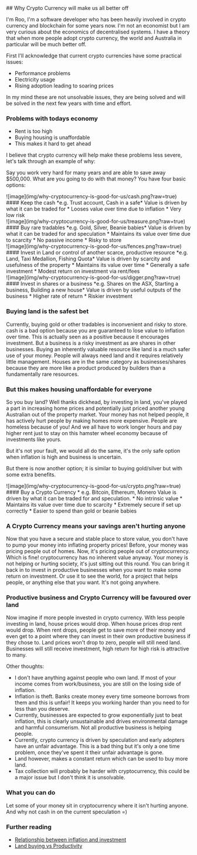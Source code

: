 
<link type="text/css" rel="stylesheet" href="main.css" />
<link type="text/css" rel="stylesheet" href="style/simplegrid.css" />
## Why Crypto Currency will make us all better off

I'm Roo, I'm a software developer who has been  heavily involved in crypto currency and blockchain for
some years now. I'm not an economist but I am very curious about the economics of decentralised
systems. I have a theory that when more people adopt crypto currency, the world and Australia in particular
will be much better off.

First I'll acknowledge that current crypto currencies have some practical issues:
* Performance problems
* Electricity usage
* Rising adoption leading to soaring prices

In my mind these are not unsolvable issues, they are being solved and will be solved in
the next few years with time and effort.

### Problems with todays economy

* Rent is too high
* Buying housing is unaffordable 
* This makes it hard to get ahead

I believe that crypto currency will help make these problems less severe, let's talk through an example of why:

Say you work very hard for many years and are able to save away $500,000. What are you going to do with that money?
You have four basic options:
<div class="grid">
<div class="col-4-12">
<div class="content">
![image](img/why-cryptocurrency-is-good-for-us/cash.png?raw=true)
</div>
</div>
<div class="col-8-12">
<div class="content">
#### Keep the cash 
*e.g. Trust account, Cash in a safe*
Value is driven by what it can be traded for
* Looses value over time due to inflation
* Very low risk
</div>
</div>
</div>

<div class="grid">
<div class="col-4-12">
<div class="content">
![image](img/why-cryptocurrency-is-good-for-us/treasure.png?raw=true)
</div>
</div>
<div class="col-8-12">
<div class="content">
#### Buy rare tradables 
*e.g. Gold, Silver, Beanie babies*
Value is driven by what it can be traded for and speculation
* Maintains its value over time due to scarcity
* No passive income
* Risky to store
</div>
</div>
</div>

<div class="grid">
<div class="col-4-12">
<div class="content">
![image](img/why-cryptocurrency-is-good-for-us/fences.png?raw=true)
</div>
</div>
<div class="col-8-12">
<div class="content">
#### Invest in Land or control of another scarce, productive resource 
*e.g. Land, Taxi Medallion, Fishing Quota*
Value is driven by scarcity and usefulness of the property
* Maintains its value over time
* Generally a safe investment
* Modest return on investment via rent/fees
</div>
</div>
</div>

<div class="grid">
<div class="col-4-12">
<div class="content">
![image](img/why-cryptocurrency-is-good-for-us/digger.png?raw=true)
</div>
</div>
<div class="col-8-12">
<div class="content">
#### Invest in shares or a business
*e.g. Shares on the ASX, Starting a business, Building a new house*
Value is driven by useful outputs of the business
* Higher rate of return
* Riskier investment
</div>
</div>
</div>

### Buying land is the safest bet
Currently, buying gold or other tradables is inconvenient and risky to store. cash is a bad option because you are guaranteed to lose value to inflation over time. This is actually seen as a positive because it encourages investment. But a business is a risky investment as are shares in other businesses. Buying an inherently valuable resource like land is a much safer use of your money. People will always need land and it requires relatively little management. Houses are in the same category as businesses/shares because they are more like a product produced by builders than a fundamentally rare resources.

### But this makes housing unaffordable for everyone
So you buy land? Well thanks dickhead, by investing in land, you've played a part in increasing home prices and potentially just priced another young Australian out of the property market. Your money has not helped people, it has actively hurt people by making homes more expensive. People are homeless because of you! And we all have to work longer hours and pay higher rent just to stay on this hamster wheel economy because of investments like yours. 

But it's not your fault, we would all do the same, it's the only safe option when inflation is high and business is uncertain. 

But there is now another option; it is similar to buying gold/silver but with some extra benefits.

<div class="grid">
<div class="col-4-12">
<div class="content">
![image](img/why-cryptocurrency-is-good-for-us/crypto.png?raw=true)
</div>
</div>
<div class="col-8-12">
<div class="content">
#### Buy a Crypto Currency 
* e.g. Bitcoin, Ethereum, Monero
Value is driven by what it can be traded for and speculation.
* No intrinsic value
* Maintains its value over time due to scarcity
* Extremely secure if set up correctly
* Easier to spend than gold or beanie babies
</div>
</div>
</div>

### A Crypto Currency means your savings aren't hurting anyone
Now that you have a secure and stable place to store value, you don't have to pump your money into inflating property prices! Before, your money was pricing people out of homes. Now, it's pricing people out of cryptocurrency. Which is fine! cryptocurrency has no inherent value anyway. Your money is not helping or hurting society, it's just sitting out this round. You can bring it back in to invest in productive businesses when you want to make some return on investment. Or use it to see the world, for a project that helps people, or anything else that you want. It's not going anywhere. 

### Productive business and Crypto Currency will be favoured over land
Now imagine if more people invested in crypto currency.
With less people investing in land, house prices would drop.
When house prices drop rent would drop.
When rent drops, people get to save more of their money and even get to a point where they can invest in their own productive business if they chose to.
Land prices won't drop to zero, people will still need land.
Businesses will still receive investment, high return for high risk is attractive to many.

Other thoughts:
* I don't have anything against people who own land. If most of your income comes from work/business, you are still on the losing side of inflation.
* Inflation is theft. Banks create money every time someone borrows from them and this is unfair! It keeps you working harder than you need to for less than you deserve.
* Currently, businesses are expected to grow exponentially just to beat inflation, this is clearly unsustainable and drives environmental damage and harmful consumerism. Not all productive business is helping people.
* Currently, crypto currency is driven by speculation and early adopters have an unfair advantage. This is a bad thing but it's only a one time problem, once they've spent it their unfair advantage is gone. 
* Land however, makes a constant return which can be used to buy more land.
* Tax collection will probably be harder with cryptocurrency, this could be a major issue but I don't think it is unsolvable.

### What you can do

Let some of your money sit in cryptocurrency where it isn't hurting anyone. And why not cash in on the
current speculation =)

### Further reading
* [Relationship between inflation and investment](https://ftalphaville.ft.com/2015/01/14/2088062/what-is-the-relationship-between-inflation-and-investment/)
* [Land buying vs Productivity](https://www.macrobusiness.com.au/2014/02/its-housing-thats-killing-productivity/)

